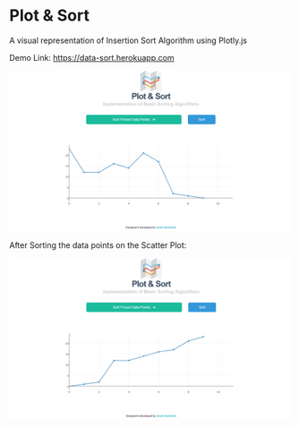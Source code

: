 # Plot & Sort

A visual representation of Insertion Sort Algorithm using Plotly.js

Demo Link: https://data-sort.herokuapp.com

!["Scr1"](https://github.com/anish03/data-sort/blob/master/Screenshots/data-sort-1.png)

After Sorting the data points on the Scatter Plot:

!["Src2"](https://github.com/anish03/data-sort/blob/master/Screenshots/data-sort-2.png)
